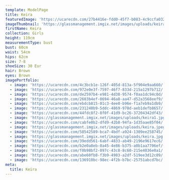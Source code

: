 ```yaml
---
template: ModelPage
title: Keira
featuredImage: 'https://ucarecdn.com/27b4416e-fdd0-45f7-b083-4c9ccfa03215/'
imageThumbnail: 'https://glassmanagement.imgix.net/images/uploads/keira.jpeg'
firstName: Keira
collection: Girls
height: 119cm
measurementType: bust
bust: 60cm
waist: 54cm
hips: 62cm
size: 7-8
shoeSize: 30 Eur
hair: Brown
eyes: Brown
imagePortfolio:
  - image: 'https://ucarecdn.com/4c3bcb1e-126f-405d-813a-5f904e9aa660/'
  - image: 'https://ucarecdn.com/972e0e3f-7597-46f7-833d-215a1297b712/'
  - image: 'https://ucarecdn.com/de2597b4-e981-4d38-9574-f0aa1dc94c0d/'
  - image: 'https://ucarecdn.com/2603b4ef-0694-46a8-aa47-d52a3568eef9/'
  - image: 'https://ucarecdn.com/ebdcb815-01c3-4ee0-b96e-f1a7eb9a1db9/'
  - image: 'https://ucarecdn.com/231240b9-5ddc-4869-970d-aeb1defb8657/'
  - image: 'https://ucarecdn.com/44fdc8f2-8f0f-41d9-bc26-37204342df43/'
  - image: 'https://glassmanagement.imgix.net/images/uploads/keira1.jpg'
  - image: 'https://ucarecdn.com/cabfe0b2-dfd9-42b8-94fa-1d35aae85f04/'
  - image: 'https://glassmanagement.imgix.net/images/uploads/keira.jpeg'
  - image: 'https://ucarecdn.com/58542589-bca7-4bdf-a924-1309ee258745/'
  - image: 'https://glassmanagement.imgix.net/images/uploads/keira.jpg'
  - image: 'https://ucarecdn.com/39edd561-6abf-4833-ab49-2196e9617ec6/'
  - image: 'https://ucarecdn.com/b2e0a8eb-0a45-4e86-b375-a0b1aa7706ef/'
  - image: 'https://ucarecdn.com/f0b98bf2-097c-43c8-8c60-215e4036e0a1/'
  - image: 'https://ucarecdn.com/abe60fb8-f3b9-4983-a2df-519ee3d12c09/'
  - image: 'https://ucarecdn.com/136910bc-98ec-4f2b-b7bc-25751abcd7bc/'
meta:
  title: Keira
---
```


